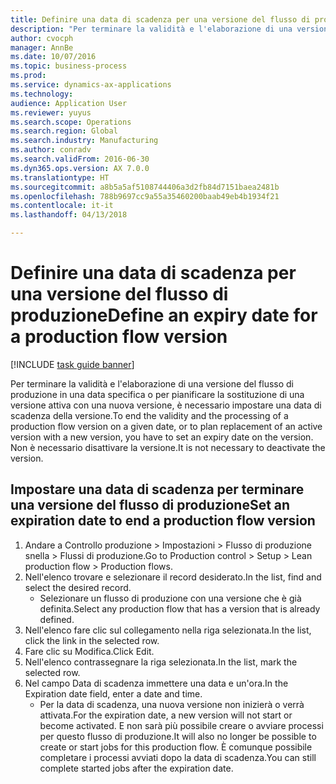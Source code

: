 ```yaml
--- 
title: Definire una data di scadenza per una versione del flusso di produzione
description: "Per terminare la validità e l'elaborazione di una versione del flusso di produzione in una data specifica o per pianificare la sostituzione di una versione attiva con una nuova versione, è necessario impostare una data di scadenza della versione."
author: cvocph
manager: AnnBe
ms.date: 10/07/2016
ms.topic: business-process
ms.prod: 
ms.service: dynamics-ax-applications
ms.technology: 
audience: Application User
ms.reviewer: yuyus
ms.search.scope: Operations
ms.search.region: Global
ms.search.industry: Manufacturing
ms.author: conradv
ms.search.validFrom: 2016-06-30
ms.dyn365.ops.version: AX 7.0.0
ms.translationtype: HT
ms.sourcegitcommit: a8b5a5af5108744406a3d2fb84d7151baea2481b
ms.openlocfilehash: 788b9697cc9a55a35460200baab49eb4b1934f21
ms.contentlocale: it-it
ms.lasthandoff: 04/13/2018

---
```

# <a name="define-an-expiry-date-for-a-production-flow-version"></a><span data-ttu-id="c6b3d-103">Definire una data di scadenza per una versione del flusso di produzione</span><span class="sxs-lookup"><span data-stu-id="c6b3d-103">Define an expiry date for a production flow version</span></span>

[!INCLUDE [task guide banner](../../includes/task-guide-banner.md)]

<span data-ttu-id="c6b3d-104">Per terminare la validità e l'elaborazione di una versione del flusso di produzione in una data specifica o per pianificare la sostituzione di una versione attiva con una nuova versione, è necessario impostare una data di scadenza della versione.</span><span class="sxs-lookup"><span data-stu-id="c6b3d-104">To end the validity and the processing of a production flow version on a given date, or to plan replacement of an active version with a new version, you have to set an expiry date on the version.</span></span> <span data-ttu-id="c6b3d-105">Non è necessario disattivare la versione.</span><span class="sxs-lookup"><span data-stu-id="c6b3d-105">It is not necessary to deactivate the version.</span></span>


## <a name="set-an-expiration-date-to-end-a-production-flow-version"></a><span data-ttu-id="c6b3d-106">Impostare una data di scadenza per terminare una versione del flusso di produzione</span><span class="sxs-lookup"><span data-stu-id="c6b3d-106">Set an expiration date to end a production flow version</span></span>
1. <span data-ttu-id="c6b3d-107">Andare a Controllo produzione > Impostazioni > Flusso di produzione snella > Flussi di produzione.</span><span class="sxs-lookup"><span data-stu-id="c6b3d-107">Go to Production control > Setup > Lean production flow > Production flows.</span></span>
2. <span data-ttu-id="c6b3d-108">Nell'elenco trovare e selezionare il record desiderato.</span><span class="sxs-lookup"><span data-stu-id="c6b3d-108">In the list, find and select the desired record.</span></span>
    * <span data-ttu-id="c6b3d-109">Selezionare un flusso di produzione con una versione che è già definita.</span><span class="sxs-lookup"><span data-stu-id="c6b3d-109">Select any production flow that has a version that is already defined.</span></span>  
3. <span data-ttu-id="c6b3d-110">Nell'elenco fare clic sul collegamento nella riga selezionata.</span><span class="sxs-lookup"><span data-stu-id="c6b3d-110">In the list, click the link in the selected row.</span></span>
4. <span data-ttu-id="c6b3d-111">Fare clic su Modifica.</span><span class="sxs-lookup"><span data-stu-id="c6b3d-111">Click Edit.</span></span>
5. <span data-ttu-id="c6b3d-112">Nell'elenco contrassegnare la riga selezionata.</span><span class="sxs-lookup"><span data-stu-id="c6b3d-112">In the list, mark the selected row.</span></span>
6. <span data-ttu-id="c6b3d-113">Nel campo Data di scadenza immettere una data e un'ora.</span><span class="sxs-lookup"><span data-stu-id="c6b3d-113">In the Expiration date field, enter a date and time.</span></span>
    * <span data-ttu-id="c6b3d-114">Per la data di scadenza, una nuova versione non inizierà o verrà attivata.</span><span class="sxs-lookup"><span data-stu-id="c6b3d-114">For the expiration date, a new version will not start or become activated.</span></span> <span data-ttu-id="c6b3d-115">E non sarà più possibile creare o avviare processi per questo flusso di produzione.</span><span class="sxs-lookup"><span data-stu-id="c6b3d-115">It will also no longer be possible to create or start jobs for this production flow.</span></span> <span data-ttu-id="c6b3d-116">È comunque possibile completare i processi avviati dopo la data di scadenza.</span><span class="sxs-lookup"><span data-stu-id="c6b3d-116">You can still complete started jobs after the expiration date.</span></span>  


